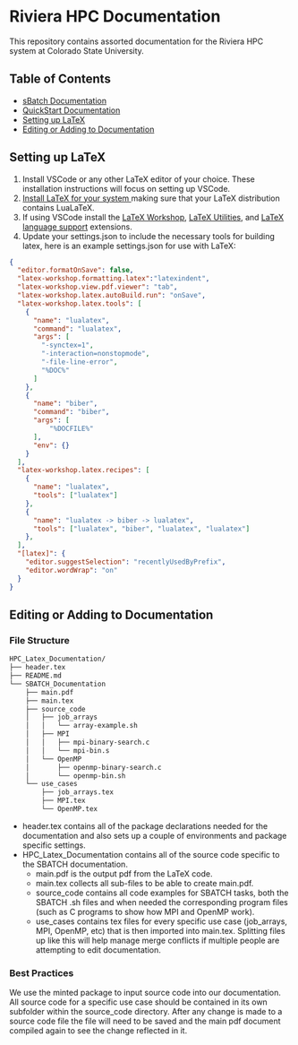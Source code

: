 # Riviera HPC Documentation
This repository contains assorted documentation for the Riviera HPC system at Colorado State University. 

## Table of Contents

- [sBatch Documentation](https://github.com/Ioscipescu/HPC_Docs/blob/main/SBATCH_Documentation/main.pdf)
- [QuickStart Documentation](https://github.com/Ioscipescu/HPC_Docs/blob/main/Onboard_QuickStart/main.pdf)
- [Setting up LaTeX](#setting-up-latex)
- [Editing or Adding to Documentation](#editing-or-adding-to-documentation)

## Setting up LaTeX

1. Install VSCode or any other LaTeX editor of your choice. These installation instructions will focus on setting up VSCode.
2. [Install LaTeX for your system ](https://https://www.latex-project.org/get/) making sure that your LaTeX distribution contains LuaLaTeX.
3. If using VSCode install the [LaTeX Workshop](https://marketplace.visualstudio.com/items?itemName=James-Yu.latex-workshop), [LaTeX Utilities](https://marketplace.visualstudio.com/items?itemName=tecosaur.latex-utilities), and [LaTeX language support](https://marketplace.visualstudio.com/items?itemName=torn4dom4n.latex-support) extensions.
4. Update your settings.json to include the necessary tools for building latex, here is an example settings.json for use with LaTeX:

``` json
{
  "editor.formatOnSave": false,
  "latex-workshop.formatting.latex":"latexindent",
  "latex-workshop.view.pdf.viewer": "tab",
  "latex-workshop.latex.autoBuild.run": "onSave",
  "latex-workshop.latex.tools": [
    {
      "name": "lualatex",
      "command": "lualatex",
      "args": [
        "-synctex=1",
        "-interaction=nonstopmode",
        "-file-line-error",
        "%DOC%"
      ]
    },
    {
      "name": "biber",
      "command": "biber",
      "args": [
          "%DOCFILE%"
      ],
      "env": {}
    }
  ],
  "latex-workshop.latex.recipes": [
    {
      "name": "lualatex",
      "tools": ["lualatex"]
    },
    {
      "name": "lualatex -> biber -> lualatex",
      "tools": ["lualatex", "biber", "lualatex", "lualatex"]
    },
  ],
  "[latex]": {
    "editor.suggestSelection": "recentlyUsedByPrefix",
    "editor.wordWrap": "on"
  }
}
```

## Editing or Adding to Documentation

### File Structure

``` txt
HPC_Latex_Documentation/
├── header.tex
├── README.md
└── SBATCH_Documentation
    ├── main.pdf
    ├── main.tex
    ├── source_code
    │   ├── job_arrays
    │   │   └── array-example.sh
    │   ├── MPI
    │   │   ├── mpi-binary-search.c
    │   │   └── mpi-bin.s
    │   └── OpenMP
    │       ├── openmp-binary-search.c
    │       └── openmp-bin.sh
    └── use_cases
        ├── job_arrays.tex
        ├── MPI.tex
        └── OpenMP.tex
```

- header.tex contains all of the package declarations needed for the documentation and also sets up a couple of environments and package specific settings.
- HPC_Latex_Documentation contains all of the source code specific to the SBATCH documentation.
  - main.pdf is the output pdf from the LaTeX code.
  - main.tex collects all sub-files to be able to create main.pdf.
  - source_code contains all code examples for SBATCH tasks, both the SBATCH .sh files and when needed the corresponding program files (such as C programs to show how MPI and OpenMP work).
  - use_cases contains tex files for every specific use case (job_arrays, MPI, OpenMP, etc) that is then imported into main.tex. Splitting files up like this will help manage merge conflicts if multiple people are attempting to edit documentation.

### Best Practices

We use the minted package to input source code into our documentation. All source code for a specific use case should be contained in its own subfolder within the source_code directory. After any change is made to a source code file the file will need to be saved and the main pdf document compiled again to see the change reflected in it.

